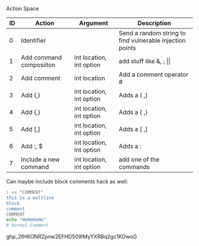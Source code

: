 Action Space

| ID | Action | Argument | Description | 
|----|--------|----------|-------------|
| 0  | Identifier | | Send a random string to find vulnerable injection points
| 1  | Add command composiiton | int location, int option | add stuff like &, ; \|\| | 
| 2  | Add comment | int location | Add a comment operator # | 
| 3  | Add (,) | int location, int option | Adds a ( ,) |
| 4  | Add {,} | int location, int option | Adds a { ,} |
| 5  | Add [,] | int location, int option | Adds a [ ,] |
| 6  | Add :, $  | int location, int option | Adds a : |
| 7  | Include a new command | int location, int option | add one of the commands 
 
Can maybe include block comments hack as well: 
```bash
: << "COMMENT" 
this is a multline
block
comment 
COMMENT
echo "HeHeHeHe"
# Normal Comment
```

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
